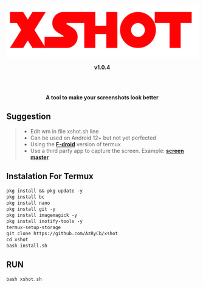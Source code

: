 <div align="center">
  <img src="/assets/banner.png">
  <p><b>v1.0.4</b></p>
  <br><br>
  <P><b>A tool to make your screenshots look better</b></p>
</div>

## Suggestion
> - Edit wm in file xshot.sh line 
> - Can be used on Android 12+ but not yet perfected
> - Using the [**F-droid**](https://f-droid.org/en/packages/com.termux/) version of termux
> - Use a third party app to capture the screen. Example: [**screen master**](https://play.google.com/store/apps/details?id=pro.capture.screenshot)

## Instalation For Termux
```
pkg install && pkg update -y
pkg install bc
pkg install nano
pkg install git -y
pkg install imagemagick -y
pkg install inotify-tools -y
termux-setup-storage
git clone https://github.com/AzRyCb/xshot
cd xshot
bash install.sh
```

## RUN
```
bash xshot.sh
```
